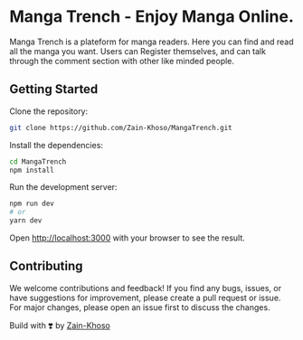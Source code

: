 # Manga Trench - Enjoy Manga Online.

Manga Trench is a plateform for manga readers. Here you can find and read all the manga you want. Users can Register themselves, and can talk through the comment section with other like minded people.

## Getting Started

Clone the repository:

```bash
git clone https://github.com/Zain-Khoso/MangaTrench.git
```

Install the dependencies:

```bash
cd MangaTrench
npm install
```

Run the development server:

```bash
npm run dev
# or
yarn dev
```

Open [http://localhost:3000](http://localhost:3000) with your browser to see the result.

## Contributing

We welcome contributions and feedback! If you find any bugs, issues, or have suggestions for improvement, please create a pull request or issue. For major changes, please open an issue first to discuss the changes.

Build with ❣️ by [Zain-Khoso](https://github.com/Zain-Khoso)
